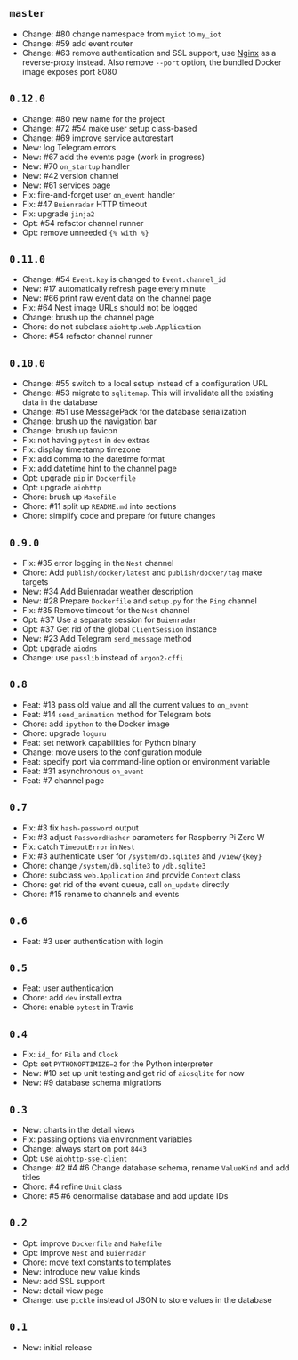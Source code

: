 ## `master`

- Change: #80 change namespace from `myiot` to `my_iot`
- Change: #59 add event router
- Change: #63 remove authentication and SSL support, use [Nginx](https://nginx.org/) as a reverse-proxy instead. Also remove `--port` option, the bundled Docker image exposes port 8080

## `0.12.0`

- Change: #80 new name for the project
- Change: #72 #54 make user setup class-based
- Change: #69 improve service autorestart
- New: log Telegram errors
- New: #67 add the events page (work in progress)
- New: #70 `on_startup` handler
- New: #42 version channel
- New: #61 services page
- Fix: fire-and-forget user `on_event` handler
- Fix: #47 `Buienradar` HTTP timeout
- Fix: upgrade `jinja2`
- Opt: #54 refactor channel runner
- Opt: remove unneeded `{% with %}`

## `0.11.0`

- Change: #54 `Event.key` is changed to `Event.channel_id`
- New: #17 automatically refresh page every minute
- New: #66 print raw event data on the channel page
- Fix: #64 Nest image URLs should not be logged
- Change: brush up the channel page
- Chore: do not subclass `aiohttp.web.Application`
- Chore: #54 refactor channel runner

## `0.10.0`

- Change: #55 switch to a local setup instead of a configuration URL
- Change: #53 migrate to `sqlitemap`. This will invalidate all the existing data in the database
- Change: #51 use MessagePack for the database serialization
- Change: brush up the navigation bar
- Change: brush up favicon
- Fix: not having `pytest` in `dev` extras
- Fix: display timestamp timezone
- Fix: add comma to the datetime format
- Fix: add datetime hint to the channel page
- Opt: upgrade `pip` in `Dockerfile`
- Opt: upgrade `aiohttp`
- Chore: brush up `Makefile`
- Chore: #11 split up `README.md` into sections
- Chore: simplify code and prepare for future changes

## `0.9.0`

- Fix: #35 error logging in the `Nest` channel
- Chore: Add `publish/docker/latest` and `publish/docker/tag` make targets
- New: #34 Add Buienradar weather description
- New: #28 Prepare `Dockerfile` and `setup.py` for the `Ping` channel
- Fix: #35 Remove timeout for the `Nest` channel
- Opt: #37 Use a separate session for `Buienradar`
- Opt: #37 Get rid of the global `ClientSession` instance
- New: #23 Add Telegram `send_message` method
- Opt: upgrade `aiodns`
- Change: use `passlib` instead of `argon2-cffi`

## `0.8`

- Feat: #13 pass old value and all the current values to `on_event`
- Feat: #14 `send_animation` method for Telegram bots
- Chore: add `ipython` to the Docker image
- Chore: upgrade `loguru`
- Feat: set network capabilities for Python binary
- Change: move users to the configuration module
- Feat: specify port via command-line option or environment variable
- Feat: #31 asynchronous `on_event`
- Feat: #7 channel page

## `0.7`

- Fix: #3 fix `hash-password` output
- Fix: #3 adjust `PasswordHasher` parameters for Raspberry Pi Zero W
- Fix: catch `TimeoutError` in `Nest`
- Fix: #3 authenticate user for `/system/db.sqlite3` and `/view/{key}`
- Chore: change `/system/db.sqlite3` to `/db.sqlite3`
- Chore: subclass `web.Application` and provide `Context` class
- Chore: get rid of the event queue, call `on_update` directly
- Chore: #15 rename to channels and events

## `0.6`

- Feat: #3 user authentication with login

## `0.5`

- Feat: user authentication
- Chore: add `dev` install extra
- Chore: enable `pytest` in Travis

## `0.4`

- Fix: `id_` for `File` and `Clock`
- Opt: set `PYTHONOPTIMIZE=2` for the Python interpreter
- New: #10 set up unit testing and get rid of `aiosqlite` for now
- New: #9 database schema migrations

## `0.3`

- New: charts in the detail views
- Fix: passing options via environment variables
- Change: always start on port `8443`
- Opt: use [`aiohttp-sse-client`](https://pypi.org/project/aiohttp-sse-client/)
- Change: #2 #4 #6 Change database schema, rename `ValueKind` and add titles
- Chore: #4 refine `Unit` class
- Chore: #5 #6 denormalise database and add update IDs

## `0.2`

- Opt: improve `Dockerfile` and `Makefile`
- Opt: improve `Nest` and `Buienradar`
- Chore: move text constants to templates
- New: introduce new value kinds
- New: add SSL support
- New: detail view page
- Change: use `pickle` instead of JSON to store values in the database

## `0.1`

- New: initial release
